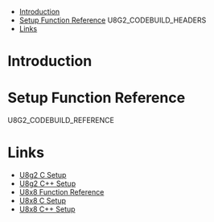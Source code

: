 
[tocstart]: # (toc start)

  * [Introduction](#introduction)
  * [Setup Function Reference](#setup-function-reference)
U8G2_CODEBUILD_HEADERS
  * [Links](#links)

[tocend]: # (toc end)

# Introduction

[comment]: # (It's kinda lonely here…)

# Setup Function Reference
U8G2_CODEBUILD_REFERENCE

# Links
 * [U8g2 C Setup](u8g2setupc)
 * [U8g2 C++ Setup](u8g2setupcpp)
 * [U8x8 Function Reference](u8x8reference)
 * [U8x8 C Setup](u8x8setupc)
 * [U8x8 C++ Setup](u8x8setupcpp)
